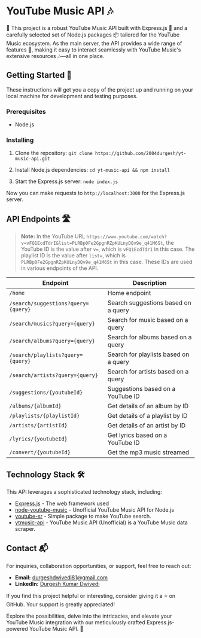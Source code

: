 # YouTube Music API 🎶

🎵 This project is a robust YouTube Music API built with Express.js 🚀 and a carefully selected set of Node.js packages 📦 tailored for the YouTube Music ecosystem. As the main server, the API provides a wide range of features 🌟, making it easy to interact seamlessly with YouTube Music's extensive resources 🎶—all in one place.

## Getting Started 🚀

These instructions will get you a copy of the project up and running on your local machine for development and testing purposes.

### Prerequisites

- Node.js

### Installing

1. Clone the repository: `git clone https://github.com/2004durgesh/yt-music-api.git`

2. Install Node.js dependencies: `cd yt-music-api && npm install`

3. Start the Express.js server: `node index.js`

Now you can make requests to `http://localhost:3000` for the Express.js server.

## API Endpoints 🛣️
> **Note:** In the YouTube URL `https://www.youtube.com/watch?v=vFQ1EcdTdrI&list=PLRBp0Fe2GpgnRZpKULnyDQv9e_q41M6St`, the YouTube ID is the value after `v=`, which is `vFQ1EcdTdrI` in this case. The playlist ID is the value after `list=`, which is `PLRBp0Fe2GpgnRZpKULnyDQv9e_q41M6St` in this case. These IDs are used in various endpoints of the API.

| Endpoint                | Description                            |
|-------------------------|----------------------------------------|
| `/home`                 | Home endpoint                          |
| `/search/suggestions?query={query}` | Search suggestions based on a query |
| `/search/musics?query={query}`      | Search for music based on a query    |
| `/search/albums?query={query}`      | Search for albums based on a query   |
| `/search/playlists?query={query}`   | Search for playlists based on a query|
| `/search/artists?query={query}`     | Search for artists based on a query  |
| `/suggestions/{youtubeId}`          | Suggestions based on a YouTube ID    |
| `/albums/{albumId}`                 | Get details of an album by ID        |
| `/playlists/{playlistId}`           | Get details of a playlist by ID      |
| `/artists/{artistId}`               | Get details of an artist by ID       |
| `/lyrics/{youtubeId}`               | Get lyrics based on a YouTube ID     |
| `/convert/{youtubeId}`              | Get the mp3 music streamed           |


## Technology Stack 🛠️

This API leverages a sophisticated technology stack, including:

- [Express.js](https://expressjs.com/) - The web framework used
- [node-youtube-music](https://www.npmjs.com/package/node-youtube-music) - Unofficial YouTube Music API for Node.js
- [youtube-sr](https://www.npmjs.com/package/youtube-sr) - Simple package to make YouTube search.
- [ytmusic-api](https://www.npmjs.com/package/ytmusic-api) - YouTube Music API (Unofficial) is a YouTube Music data scraper.

## Contact 📬

For inquiries, collaboration opportunities, or support, feel free to reach out:

- **Email:** durgeshdwivedi81@gmail.com
- **LinkedIn:** [Durgesh Kumar Dwivedi](https://www.linkedin.com/in/durgesh-kumar-dwivedi-7651a1271/)


If you find this project helpful or interesting, consider giving it a ⭐️ on GitHub. Your support is greatly appreciated!

Explore the possibilities, delve into the intricacies, and elevate your YouTube Music integration with our meticulously crafted Express.js-powered YouTube Music API. 🌟
